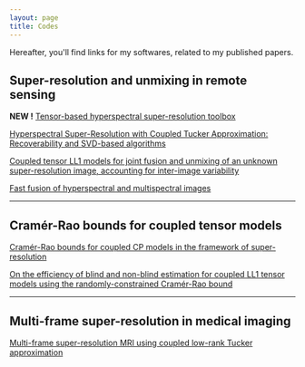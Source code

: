 ```yaml
---
layout: page
title: Codes
---
```


Hereafter, you'll find links for my softwares, related to my published papers.

## Super-resolution and unmixing in remote sensing

<b> NEW !</b> [Tensor-based hyperspectral super-resolution toolbox](https://drive.google.com/file/d/1dwLwwNTseMGIGhxS432BC3PREkJSMlo7/view?usp=share_link)

[Hyperspectral Super-Resolution with Coupled Tucker Approximation: Recoverability and SVD-based algorithms](https://cprevost4.github.io/HSR_Software/)

[Coupled tensor LL1 models for joint fusion and unmixing of an unknown super-resolution image, accounting for inter-image variability](https://cprevost4.github.io/LL1_HSR_HU/)

[Fast fusion of hyperspectral and multispectral images](https://cprevost4.github.io/enhanced_scott/)

---

## Cramér-Rao bounds for coupled tensor models

[Cramér-Rao bounds for coupled CP models in the framework of super-resolution](https://cprevost4.github.io/CCRB_Software/)

[On the efficiency of blind and non-blind estimation for coupled LL1 tensor models using the randomly-constrained Cramér-Rao bound](https://cprevost4.github.io/RCCRB_Software)

---

## Multi-frame super-resolution in medical imaging

[Multi-frame super-resolution MRI using coupled low-rank Tucker approximation](https://cprevost4.github.io/RICOTTA_Software)


